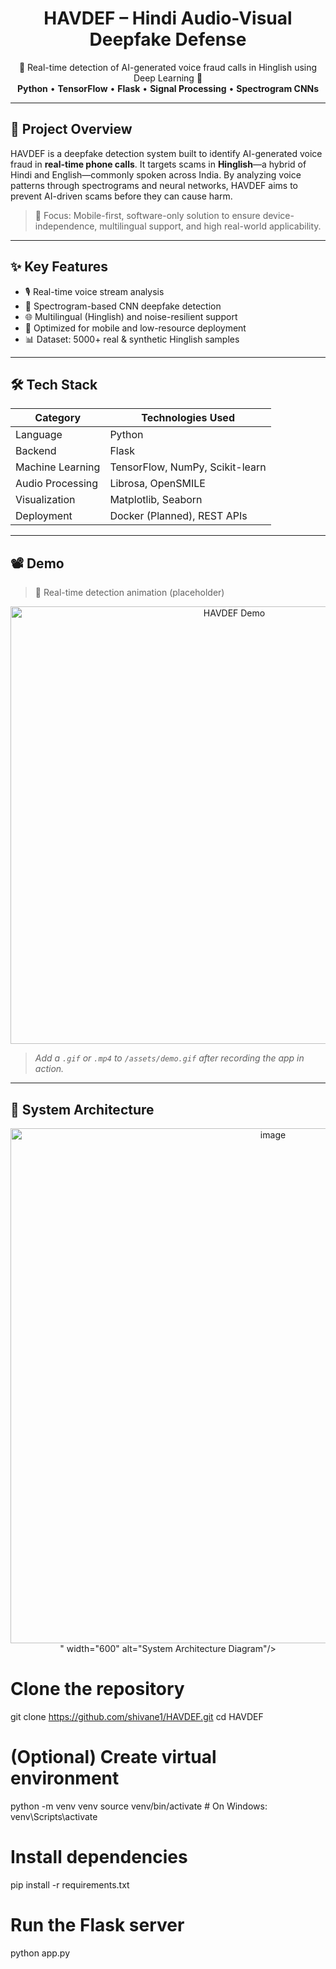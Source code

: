 <h1 align="center">HAVDEF – Hindi Audio-Visual Deepfake Defense</h1>
<p align="center">
  🚨 Real-time detection of AI-generated voice fraud calls in Hinglish using Deep Learning 🚨 <br>
  <strong>Python</strong> • <strong>TensorFlow</strong> • <strong>Flask</strong> • <strong>Signal Processing</strong> • <strong>Spectrogram CNNs</strong>
</p>

---

## 🎯 Project Overview

HAVDEF is a deepfake detection system built to identify AI-generated voice fraud in **real-time phone calls**. It targets scams in **Hinglish**—a hybrid of Hindi and English—commonly spoken across India. By analyzing voice patterns through spectrograms and neural networks, HAVDEF aims to prevent AI-driven scams before they can cause harm.

> 🔐 Focus: Mobile-first, software-only solution to ensure device-independence, multilingual support, and high real-world applicability.

---

## ✨ Key Features

- 🎙️ Real-time voice stream analysis
- 🧠 Spectrogram-based CNN deepfake detection
- 🌐 Multilingual (Hinglish) and noise-resilient support
- 📱 Optimized for mobile and low-resource deployment
- 📊 Dataset: 5000+ real & synthetic Hinglish samples

---

## 🛠️ Tech Stack

| Category           | Technologies Used                                      |
|-------------------|--------------------------------------------------------|
| Language          | Python                                                 |
| Backend           | Flask                                                  |
| Machine Learning  | TensorFlow, NumPy, Scikit-learn                        |
| Audio Processing  | Librosa, OpenSMILE                                     |
| Visualization     | Matplotlib, Seaborn                                    |
| Deployment        | Docker (Planned), REST APIs                            |

---

## 📽️ Demo

> 🧪 Real-time detection animation (placeholder)

<p align="center">
  <img src="https://github.com/shivane1/HAVDEF/assets/demo.gif" width="700" alt="HAVDEF Demo"/>
</p>

> *Add a `.gif` or `.mp4` to `/assets/demo.gif` after recording the app in action.*

---




## 🧩 System Architecture

<p align="center">
<img src="<img width="365" height="824" alt="image" src="https://github.com/user-attachments/assets/dbcc3a66-9bc4-40b4-bdeb-026bf86810be" />
" width="600" alt="System Architecture Diagram"/>
</p>




# Clone the repository
git clone https://github.com/shivane1/HAVDEF.git
cd HAVDEF

# (Optional) Create virtual environment
python -m venv venv
source venv/bin/activate  # On Windows: venv\Scripts\activate

# Install dependencies
pip install -r requirements.txt

# Run the Flask server
python app.py










